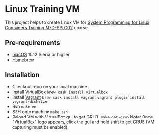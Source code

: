 # Linux Training VM

This project helps to create Linux VM for [System Programming for Linux Containers Training M7D-SPLC02](http://man7.org/training/sys_prog_lxcon/index.html) course

## Pre-requirements

- [macOS](https://en.wikipedia.org/wiki/MacOS) 10.12 Sierra or higher
- [Homebrew](https://brew.sh/)

## Installation

- Checkout repo on your local machine
- Install [VirtualBox](https://www.virtualbox.org/)
  `brew cask install virtualbox`
- Install [Vagrant](https://www.vagrantup.com/intro/index.html)
  `brew cask install vagrant`
  `vagrant plugin install vagrant-disksize`
- Run
  `make vm`
- SSH onto machine
  `make ssh`
- Reload VM with VirtualBox gui to get GRUB.
  `make get-grub`
  Note: Once "VirtualBox" logo appears, click the gui and hold shift
  to get GRUB (VM capturing must be enabled).
